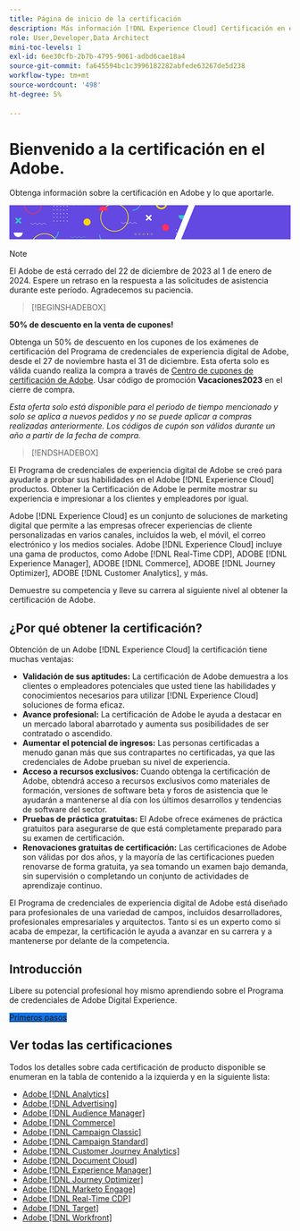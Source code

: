 ```yaml
---
title: Página de inicio de la certificación
description: Más información [!DNL Experience Cloud] Certificación en el Adobe. Descubra lo que puede aportarle obtener la certificación.
role: User,Developer,Data Architect
mini-toc-levels: 1
exl-id: 6ee30cfb-2b7b-4795-9061-adbd6cae18a4
source-git-commit: fa645594bc1c3996182282abfede63267de5d238
workflow-type: tm+mt
source-wordcount: '498'
ht-degree: 5%

---
```


# Bienvenido a la certificación en el Adobe.

Obtenga información sobre la certificación en Adobe y lo que aportarle.

![Titular](/help/certifications/assets/home_banner_smallwide.png)

>[!NOTE]
>
>El Adobe de está cerrado del 22 de diciembre de 2023 al 1 de enero de 2024. Espere un retraso en la respuesta a las solicitudes de asistencia durante este período. Agradecemos su paciencia.

>[!BEGINSHADEBOX]

**50% de descuento en la venta de cupones!**

Obtenga un 50% de descuento en los cupones de los exámenes de certificación del Programa de credenciales de experiencia digital de Adobe, desde el 27 de noviembre hasta el 31 de diciembre. Esta oferta solo es válida cuando realiza la compra a través de [Centro de cupones de certificación de Adobe](https://market.xvoucher.com/adobe). Usar código de promoción **Vacaciones2023** en el cierre de compra.

<i>Esta oferta solo está disponible para el periodo de tiempo mencionado y solo se aplica a nuevos pedidos y no se puede aplicar a compras realizadas anteriormente. Los códigos de cupón son válidos durante un año a partir de la fecha de compra.</i>

>[!ENDSHADEBOX]

El Programa de credenciales de experiencia digital de Adobe se creó para ayudarle a probar sus habilidades en el Adobe [!DNL Experience Cloud] productos. Obtener la Certificación de Adobe le permite mostrar su experiencia e impresionar a los clientes y empleadores por igual.

Adobe [!DNL Experience Cloud] es un conjunto de soluciones de marketing digital que permite a las empresas ofrecer experiencias de cliente personalizadas en varios canales, incluidos la web, el móvil, el correo electrónico y los medios sociales. Adobe [!DNL Experience Cloud] incluye una gama de productos, como Adobe [!DNL Real-Time CDP], ADOBE [!DNL Experience Manager], ADOBE [!DNL Commerce], ADOBE [!DNL Journey Optimizer], ADOBE [!DNL Customer Analytics], y más.

Demuestre su competencia y lleve su carrera al siguiente nivel al obtener la certificación de Adobe.

## ¿Por qué obtener la certificación?

Obtención de un Adobe [!DNL Experience Cloud] la certificación tiene muchas ventajas:

* **Validación de sus aptitudes:** La certificación de Adobe demuestra a los clientes o empleadores potenciales que usted tiene las habilidades y conocimientos necesarios para utilizar [!DNL Experience Cloud] soluciones de forma eficaz.
* **Avance profesional:** La certificación de Adobe le ayuda a destacar en un mercado laboral abarrotado y aumenta sus posibilidades de ser contratado o ascendido.
* **Aumentar el potencial de ingresos:** Las personas certificadas a menudo ganan más que sus contrapartes no certificadas, ya que las credenciales de Adobe prueban su nivel de experiencia.
* **Acceso a recursos exclusivos:** Cuando obtenga la certificación de Adobe, obtendrá acceso a recursos exclusivos como materiales de formación, versiones de software beta y foros de asistencia que le ayudarán a mantenerse al día con los últimos desarrollos y tendencias de software del sector.
* **Pruebas de práctica gratuitas:** El Adobe ofrece exámenes de práctica gratuitos para asegurarse de que está completamente preparado para su examen de certificación.
* **Renovaciones gratuitas de certificación:** Las certificaciones de Adobe son válidas por dos años, y la mayoría de las certificaciones pueden renovarse de forma gratuita, ya sea tomando un examen bajo demanda, sin supervisión o completando un conjunto de actividades de aprendizaje continuo.

El Programa de credenciales de experiencia digital de Adobe está diseñado para profesionales de una variedad de campos, incluidos desarrolladores, profesionales empresariales y arquitectos. Tanto si es un experto como si acaba de empezar, la certificación le ayuda a avanzar en su carrera y a mantenerse por delante de la competencia.

## Introducción 

Libere su potencial profesional hoy mismo aprendiendo sobre el Programa de credenciales de Adobe Digital Experience.

<a href="https://experienceleague.adobe.com/docs/certification/certification/getting-started.html" target="_blank" class="spectrum-Button spectrum-Button--fill spectrum-Button--accent spectrum-Button--sizeM is-margin-bottom-big-big at-element-click-tracking" style="background-color:#1473E6"><span class="spectrum-Button-label has-no-wrap">Primeros pasos</span></a>


## Ver todas las certificaciones

Todos los detalles sobre cada certificación de producto disponible se enumeran en la tabla de contenido a la izquierda y en la siguiente lista:

* [Adobe [!DNL Analytics]](/help/certifications/aa/aa-overview.md)
* [Adobe [!DNL Advertising]](/help/certifications/aac/aac-overview.md)
* [Adobe [!DNL Audience Manager]](/help/certifications/aam/aam-overview.md)
* [Adobe [!DNL Commerce]](/help/certifications/ac/ac-overview.md)
* [Adobe [!DNL Campaign Classic]](/help/certifications/acc/acc-overview.md)
* [Adobe [!DNL Campaign Standard]](/help/certifications/acs/acs-overview.md)
* [Adobe [!DNL Customer Journey Analytics]](/help/certifications/acja/acja-overview.md)
* [Adobe [!DNL Document Cloud]](/help/certifications/adc/adc-overview.md)
* [Adobe [!DNL Experience Manager]](/help/certifications/aem/aem-overview.md)
* [Adobe [!DNL Journey Optimizer]](/help/certifications/ajo/ajo-overview.md)
* [Adobe [!DNL Marketo Engage]](/help/certifications/ame/ame-overview.md)
* [Adobe [!DNL Real-Time CDP]](/help/certifications/rtcdp/rtcdp-overview.md)
* [Adobe [!DNL Target]](/help/certifications/at/at-overview.md)
* [Adobe [!DNL Workfront]](/help/certifications/aw/aw-overview.md)
